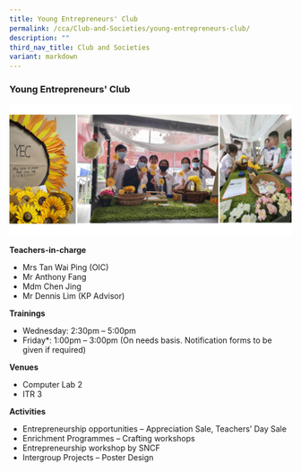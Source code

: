 ```yaml
---
title: Young Entrepreneurs' Club
permalink: /cca/Club-and-Societies/young-entrepreneurs-club/
description: ""
third_nav_title: Club and Societies
variant: markdown
---
```

### Young Entrepreneurs' Club

<img src="/images/yec ymca.jpg" style="width:90%,align:left">


**Teachers-in-charge**

*   Mrs Tan Wai Ping (OIC)
*   Mr Anthony Fang
*   Mdm Chen Jing
*   Mr Dennis Lim (KP Advisor)

**Trainings**


*   Wednesday: 2:30pm – 5:00pm
*   Friday*: 1:00pm – 3:00pm (On needs basis. Notification forms to be given if required)


**Venues**

*   Computer Lab 2
*   ITR 3


**Activities**

*   Entrepreneurship opportunities – Appreciation Sale, Teachers’ Day Sale
*   Enrichment Programmes – Crafting workshops
*   Entrepreneurship workshop by SNCF
*   Intergroup Projects – Poster Design